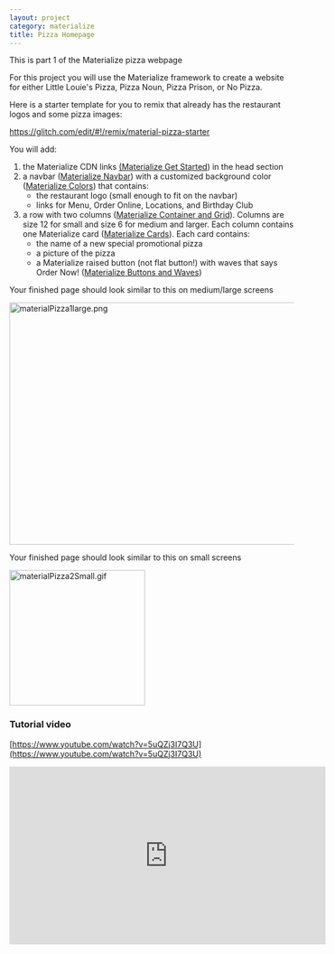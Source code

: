 ```yaml
---
layout: project
category: materialize
title: Pizza Homepage
---
```


This is part 1 of the Materialize pizza webpage



<p>For this project you will use the Materialize framework to create a website for either Little Louie's Pizza, Pizza Noun, Pizza Prison, or No Pizza.</p>
<p>Here is a starter template for you to remix that already has the restaurant logos and some pizza images:</p>
<p><a href="https://glitch.com/edit/#!/remix/material-pizza-starter">https://glitch.com/edit/#!/remix/material-pizza-starter</a></p>
<p>You will add:</p>
<ol>
<li>the Materialize CDN links <a title="Materialize Get Started" href="/wd/materialize/materialize-get-started" data-api-endpoint="https://hilliard.instructure.com/api/v1/courses/31582/pages/materialize-get-started" data-api-returntype="Page">(Materialize Get Started</a>) in the head section</li>
<li>a navbar (<a title="Materialize Navbar" href="/wd/materialize/materialize-navbar" data-api-endpoint="https://hilliard.instructure.com/api/v1/courses/31582/pages/materialize-navbar" data-api-returntype="Page">Materialize Navbar</a>) with a customized background color (<a title="Materialize Colors" href="/wd/materialize/materialize-colors" data-api-endpoint="https://hilliard.instructure.com/api/v1/courses/31582/pages/materialize-colors" data-api-returntype="Page">Materialize Colors</a>) that contains:
<ul>
<li>the restaurant logo (small enough to fit on the navbar)</li>
<li>links for Menu, Order Online, Locations, and Birthday Club</li>
</ul>
</li>
<li>a row with two columns (<a title="Materialize Container and Grid" href="/wd/materialize/materialize-container-and-grid" data-api-endpoint="https://hilliard.instructure.com/api/v1/courses/31582/pages/materialize-container-and-grid" data-api-returntype="Page">Materialize Container and Grid</a>). Columns are size 12 for small and size 6 for medium and larger. Each column contains one Materialize card (<a title="Materialize Cards" href="/wd/materialize/materialize-cards" data-api-endpoint="https://hilliard.instructure.com/api/v1/courses/31582/pages/materialize-cards" data-api-returntype="Page">Materialize Cards</a>). Each card contains:
<ul>
<li>the name of a new special promotional pizza</li>
<li>a picture of the pizza</li>
<li>a Materialize raised button (not flat button!) with waves that says Order Now! (<a title="Materialize Buttons and Waves" href="/wd/materialize/materialize-buttons-and-waves" data-api-endpoint="https://hilliard.instructure.com/api/v1/courses/31582/pages/materialize-buttons-and-waves" data-api-returntype="Page">Materialize Buttons and Waves</a>)</li>
</ul>
</li>
</ol>
<p>Your finished page should look similar to this on medium/large screens</p>
<p><img src="/wd/materialize/images/materialPizza1large.png" alt="materialPizza1large.png" width="600" height="429" data-api-endpoint="https://hilliard.instructure.com/api/v1/courses/31582/files/11846845" data-api-returntype="File"></p>
<p>Your finished page should look similar to this on small screens</p>
<p><img src="/wd/materialize/images/materialPizza2Small.gif" alt="materialPizza2Small.gif" width="240" data-api-endpoint="https://hilliard.instructure.com/api/v1/courses/31582/files/11847168" data-api-returntype="File"></p>

### Tutorial video

[https://www.youtube.com/watch?v=5uQZj3I7Q3U](https://www.youtube.com/watch?v=5uQZj3I7Q3U)
<iframe width="560" height="315" src="https://www.youtube.com/embed/5uQZj3I7Q3U" frameborder="0" allow="accelerometer; autoplay; encrypted-media; gyroscope; picture-in-picture" allowfullscreen></iframe>

